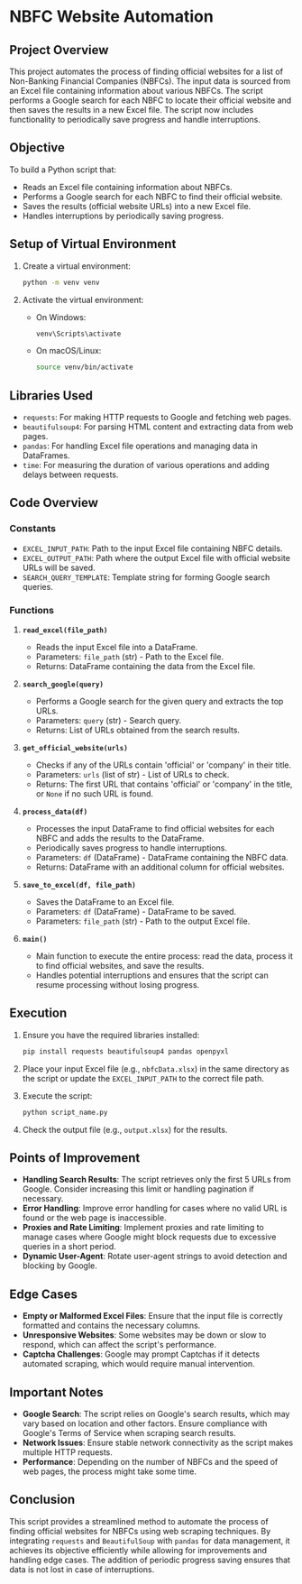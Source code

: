 # NBFC Website Automation

## Project Overview

This project automates the process of finding official websites for a list of Non-Banking Financial Companies (NBFCs). The input data is sourced from an Excel file containing information about various NBFCs. The script performs a Google search for each NBFC to locate their official website and then saves the results in a new Excel file. The script now includes functionality to periodically save progress and handle interruptions.

## Objective
 
To build a Python script that:
- Reads an Excel file containing information about NBFCs.
- Performs a Google search for each NBFC to find their official website.
- Saves the results (official website URLs) into a new Excel file.
- Handles interruptions by periodically saving progress.

## Setup of Virtual Environment

1. Create a virtual environment:
    ```sh
    python -m venv venv
    ```

2. Activate the virtual environment:
   - On Windows:
     ```sh
     venv\Scripts\activate
     ```
   - On macOS/Linux:
     ```sh
     source venv/bin/activate
     ```

## Libraries Used

- `requests`: For making HTTP requests to Google and fetching web pages.
- `beautifulsoup4`: For parsing HTML content and extracting data from web pages.
- `pandas`: For handling Excel file operations and managing data in DataFrames.
- `time`: For measuring the duration of various operations and adding delays between requests.

## Code Overview

### Constants

- `EXCEL_INPUT_PATH`: Path to the input Excel file containing NBFC details.
- `EXCEL_OUTPUT_PATH`: Path where the output Excel file with official website URLs will be saved.
- `SEARCH_QUERY_TEMPLATE`: Template string for forming Google search queries.

### Functions

1. **`read_excel(file_path)`**
   - Reads the input Excel file into a DataFrame.
   - Parameters: `file_path` (str) - Path to the Excel file.
   - Returns: DataFrame containing the data from the Excel file.

2. **`search_google(query)`**
   - Performs a Google search for the given query and extracts the top URLs.
   - Parameters: `query` (str) - Search query.
   - Returns: List of URLs obtained from the search results.

3. **`get_official_website(urls)`**
   - Checks if any of the URLs contain 'official' or 'company' in their title.
   - Parameters: `urls` (list of str) - List of URLs to check.
   - Returns: The first URL that contains 'official' or 'company' in the title, or `None` if no such URL is found.

4. **`process_data(df)`**
   - Processes the input DataFrame to find official websites for each NBFC and adds the results to the DataFrame.
   - Periodically saves progress to handle interruptions.
   - Parameters: `df` (DataFrame) - DataFrame containing the NBFC data.
   - Returns: DataFrame with an additional column for official websites.

5. **`save_to_excel(df, file_path)`**
   - Saves the DataFrame to an Excel file.
   - Parameters: `df` (DataFrame) - DataFrame to be saved.
   - Parameters: `file_path` (str) - Path to the output Excel file.

6. **`main()`**
   - Main function to execute the entire process: read the data, process it to find official websites, and save the results.
   - Handles potential interruptions and ensures that the script can resume processing without losing progress.

## Execution

1. Ensure you have the required libraries installed:
    ```sh
    pip install requests beautifulsoup4 pandas openpyxl
    ```

2. Place your input Excel file (e.g., `nbfcData.xlsx`) in the same directory as the script or update the `EXCEL_INPUT_PATH` to the correct file path.

3. Execute the script:
    ```sh
    python script_name.py
    ```

4. Check the output file (e.g., `output.xlsx`) for the results.

## Points of Improvement

- **Handling Search Results**: The script retrieves only the first 5 URLs from Google. Consider increasing this limit or handling pagination if necessary.
- **Error Handling**: Improve error handling for cases where no valid URL is found or the web page is inaccessible.
- **Proxies and Rate Limiting**: Implement proxies and rate limiting to manage cases where Google might block requests due to excessive queries in a short period.
- **Dynamic User-Agent**: Rotate user-agent strings to avoid detection and blocking by Google.

## Edge Cases

- **Empty or Malformed Excel Files**: Ensure that the input file is correctly formatted and contains the necessary columns.
- **Unresponsive Websites**: Some websites may be down or slow to respond, which can affect the script's performance.
- **Captcha Challenges**: Google may prompt Captchas if it detects automated scraping, which would require manual intervention.

## Important Notes

- **Google Search**: The script relies on Google's search results, which may vary based on location and other factors. Ensure compliance with Google's Terms of Service when scraping search results.
- **Network Issues**: Ensure stable network connectivity as the script makes multiple HTTP requests.
- **Performance**: Depending on the number of NBFCs and the speed of web pages, the process might take some time.

## Conclusion

This script provides a streamlined method to automate the process of finding official websites for NBFCs using web scraping techniques. By integrating `requests` and `BeautifulSoup` with `pandas` for data management, it achieves its objective efficiently while allowing for improvements and handling edge cases. The addition of periodic progress saving ensures that data is not lost in case of interruptions.

